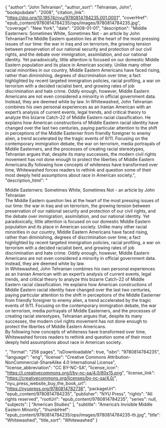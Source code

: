 {
  "author": "John Tehranian",
  "author_sort": "Tehranian, John",
  "bookpubdate": "2008",
  "citation_link": "https://doi.org/10.18574/nyu/9780814784235.001.0001",
  "coverHref": "epub_content/9780814784235/ops/images/9780814784235.jpg",
  "coverage": "New York",
  "date": "2008-01-01",
  "description": "Middle Easterners: Sometimes White, Sometimes Not - an article by John TehranianThe Middle Eastern question lies at the heart of the most pressing issues of our time: the war in Iraq and on terrorism, the growing tension between preservation of our national security and protection of our civil rights, and the debate over immigration, assimilation, and our national identity. Yet paradoxically, little attention is focused on our domestic Middle Eastern population and its place in American society. Unlike many other racial minorities in our country, Middle Eastern Americans have faced rising, rather than diminishing, degrees of discrimination over time; a fact highlighted by recent targeted immigration policies, racial profiling, a war on terrorism with a decided racialist bent, and growing rates of job discrimination and hate crime. Oddly enough, however, Middle Eastern Americans are not even considered a minority in official government data. Instead, they are deemed white by law. In Whitewashed, John Tehranian combines his own personal experiences as an Iranian American with an expert&#8217;s analysis of current events, legal trends, and critical theory to analyze this bizarre Catch-22 of Middle Eastern racial classification. He explains how American constructions of Middle Eastern racial identity have changed over the last two centuries, paying particular attention to the shift in perceptions of the Middle Easterner from friendly foreigner to enemy alien, a trend accelerated by the tragic events of 9/11. Focusing on the contemporary immigration debate, the war on terrorism, media portrayals of Middle Easterners, and the processes of creating racial stereotypes, Tehranian argues that, despite its many successes, the modern civil rights movement has not done enough to protect the liberties of Middle Eastern Americans.By following how concepts of whiteness have transformed over time, Whitewashed forces readers to rethink and question some of their most deeply held assumptions about race in American society.",
  "description_html": "<p>Middle Easterners: Sometimes White, Sometimes Not - an article by John Tehranian<br>The Middle Eastern question lies at the heart of the most pressing issues of our time: the war in Iraq and on terrorism, the growing tension between preservation of our national security and protection of our civil rights, and the debate over immigration, assimilation, and our national identity. Yet paradoxically, little attention is focused on our domestic Middle Eastern population and its place in American society. Unlike many other racial minorities in our country, Middle Eastern Americans have faced rising, rather than diminishing, degrees of discrimination over time; a fact highlighted by recent targeted immigration policies, racial profiling, a war on terrorism with a decided racialist bent, and growing rates of job discrimination and hate crime. Oddly enough, however, Middle Eastern Americans are not even considered a minority in official government data. Instead, they are deemed white by law. <br>In Whitewashed, John Tehranian combines his own personal experiences as an Iranian American with an expert&#8217;s analysis of current events, legal trends, and critical theory to analyze this bizarre Catch-22 of Middle Eastern racial classification. He explains how American constructions of Middle Eastern racial identity have changed over the last two centuries, paying particular attention to the shift in perceptions of the Middle Easterner from friendly foreigner to enemy alien, a trend accelerated by the tragic events of 9/11. Focusing on the contemporary immigration debate, the war on terrorism, media portrayals of Middle Easterners, and the processes of creating racial stereotypes, Tehranian argues that, despite its many successes, the modern civil rights movement has not done enough to protect the liberties of Middle Eastern Americans.<br>By following how concepts of whiteness have transformed over time, Whitewashed forces readers to rethink and question some of their most deeply held assumptions about race in American society.</p>",
  "format": "256 pages",
  "isDownloadable": true,
  "isbn": "9780814784235",
  "language": "eng",
  "license": "Creative Commons Attribution-NonCommercial-ShareAlike 4.0 International License",
  "license_abbreviation": "CC BY-NC-SA",
  "license_icon": "https://i.creativecommons.org/l/by-nc-sa/4.0/80x15.png",
  "license_link": "https://creativecommons.org/licenses/by-nc-sa/4.0/",
  "nyu_press_website_buy_the_book_url": "https://nyupress.org/9780814782736",
  "packageUrl": "epub_content/9780814784235",
  "publisher": "NYU Press",
  "rights": "All rights reserved",
  "rootUrl": "epub_content/9780814784235",
  "series": null,
  "subjects": [
    "American Studies"
  ],
  "subtitle": "America’s Invisible Middle Eastern Minority",
  "thumbHref": "epub_content/9780814784235/ops/images/9780814784235-th.jpg",
  "title": "Whitewashed",
  "title_sort": "Whitewashed"
}
